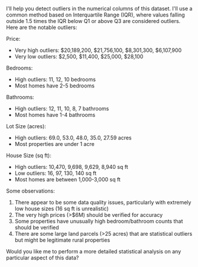 I'll help you detect outliers in the numerical columns of this dataset. I'll use a common method based on Interquartile Range (IQR), where values falling outside 1.5 times the IQR below Q1 or above Q3 are considered outliers. Here are the notable outliers:

Price:
- Very high outliers: $20,189,200, $21,756,100, $8,301,300, $6,107,900
- Very low outliers: $2,500, $11,400, $25,000, $28,100

Bedrooms:
- High outliers: 11, 12, 10 bedrooms
- Most homes have 2-5 bedrooms

Bathrooms:
- High outliers: 12, 11, 10, 8, 7 bathrooms
- Most homes have 1-4 bathrooms

Lot Size (acres):
- High outliers: 69.0, 53.0, 48.0, 35.0, 27.59 acres
- Most properties are under 1 acre

House Size (sq ft):
- High outliers: 10,470, 9,698, 9,629, 8,940 sq ft
- Low outliers: 16, 97, 130, 140 sq ft
- Most homes are between 1,000-3,000 sq ft

Some observations:
1. There appear to be some data quality issues, particularly with extremely low house sizes (16 sq ft is unrealistic)
2. The very high prices (>$6M) should be verified for accuracy
3. Some properties have unusually high bedroom/bathroom counts that should be verified
4. There are some large land parcels (>25 acres) that are statistical outliers but might be legitimate rural properties

Would you like me to perform a more detailed statistical analysis on any particular aspect of this data?